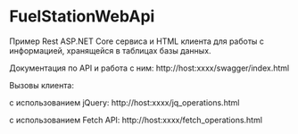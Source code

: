 # FuelStationWebApi
Пример Rest ASP.NET Core сервиса и HTML клиента для работы с информацией, хранящейся в таблицах базы данных.

Документация по API и работа с ним: http://host:xxxx/swagger/index.html

Вызовы клиента:

с использованием jQuery: http://host:xxxx/jq_operations.html


с использованием Fetch API: http://host:xxxx/fetch_operations.html
